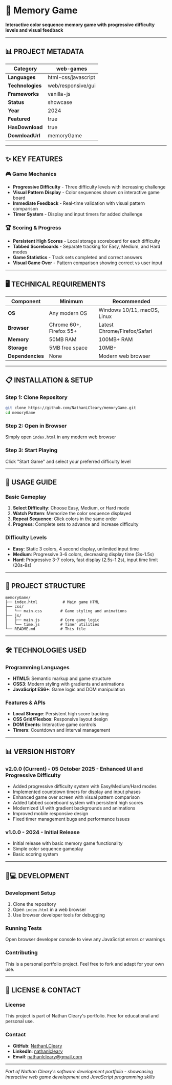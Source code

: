 # 🧠 Memory Game

**Interactive color sequence memory game with progressive difficulty levels and visual feedback**

---

## 📊 **PROJECT METADATA**

| **Category** | web-games |
|--------------|-----------|
| **Languages** | html-css/javascript |
| **Technologies** | web/responsive/gui |
| **Frameworks** | vanilla-js |
| **Status** | showcase |
| **Year** | 2024 |
| **Featured** | true |
| **HasDownload** | true |
| **DownloadUrl** | memoryGame |

---

## ✨ **KEY FEATURES**

### 🎮 **Game Mechanics**
- **Progressive Difficulty** - Three difficulty levels with increasing challenge
- **Visual Pattern Display** - Color sequences shown on interactive game board
- **Immediate Feedback** - Real-time validation with visual pattern comparison
- **Timer System** - Display and input timers for added challenge

### 🏆 **Scoring & Progress**
- **Persistent High Scores** - Local storage scoreboard for each difficulty
- **Tabbed Scoreboards** - Separate tracking for Easy, Medium, and Hard modes
- **Game Statistics** - Track sets completed and correct answers
- **Visual Game Over** - Pattern comparison showing correct vs user input

---

## 🖥️ **TECHNICAL REQUIREMENTS**

| Component | Minimum | Recommended |
|-----------|---------|-------------|
| **OS** | Any modern OS | Windows 10/11, macOS, Linux |
| **Browser** | Chrome 60+, Firefox 55+ | Latest Chrome/Firefox/Safari |
| **Memory** | 50MB RAM | 100MB+ RAM |
| **Storage** | 5MB free space | 10MB+ |
| **Dependencies** | None | Modern web browser |

---

## 📋 **INSTALLATION & SETUP**

### **Step 1: Clone Repository**
```bash
git clone https://github.com/NathanLCleary/memoryGame.git
cd memoryGame
```

### **Step 2: Open in Browser**
Simply open `index.html` in any modern web browser

### **Step 3: Start Playing**
Click "Start Game" and select your preferred difficulty level

---

## 🎯 **USAGE GUIDE**

### **Basic Gameplay**
1. **Select Difficulty**: Choose Easy, Medium, or Hard mode
2. **Watch Pattern**: Memorize the color sequence displayed
3. **Repeat Sequence**: Click colors in the same order
4. **Progress**: Complete sets to advance and increase difficulty

### **Difficulty Levels**
- **Easy**: Static 3 colors, 4 second display, unlimited input time
- **Medium**: Progressive 3-6 colors, decreasing display time (3s-1.5s)
- **Hard**: Progressive 3-7 colors, fast display (2.5s-1.2s), input time limit (20s-8s)

---

## 📁 **PROJECT STRUCTURE**

```
memoryGame/
├── index.html           # Main game HTML
├── css/
│   └── main.css        # Game styling and animations
├── js/
│   ├── main.js         # Core game logic
│   └── time.js         # Timer utilities
└── README.md           # This file
```

---

## 🛠️ **TECHNOLOGIES USED**

### **Programming Languages**
- **HTML5**: Semantic markup and game structure
- **CSS3**: Modern styling with gradients and animations
- **JavaScript ES6+**: Game logic and DOM manipulation

### **Features & APIs**
- **Local Storage**: Persistent high score tracking
- **CSS Grid/Flexbox**: Responsive layout design
- **DOM Events**: Interactive game controls
- **Timers**: Countdown and interval management

---

## 📊 **VERSION HISTORY**

### **v2.0.0 (Current) - 05 October 2025** - Enhanced UI and Progressive Difficulty
- Added progressive difficulty system with Easy/Medium/Hard modes
- Implemented countdown timers for display and input phases
- Enhanced game over screen with visual pattern comparison
- Added tabbed scoreboard system with persistent high scores
- Modernized UI with gradient backgrounds and animations
- Improved mobile responsive design
- Fixed timer management bugs and performance issues

### **v1.0.0 - 2024** - Initial Release
- Initial release with basic memory game functionality
- Simple color sequence gameplay
- Basic scoring system

---

## 👨💻 **DEVELOPMENT**

### **Development Setup**
1. Clone the repository
2. Open `index.html` in a web browser
3. Use browser developer tools for debugging

### **Running Tests**
Open browser developer console to view any JavaScript errors or warnings

### **Contributing**
This is a personal portfolio project. Feel free to fork and adapt for your own use.

---

## 📄 **LICENSE & CONTACT**

### **License**
This project is part of Nathan Cleary's portfolio. Free for educational and personal use.

### **Contact**
- **GitHub**: [NathanLCleary](https://github.com/NathanLCleary)
- **LinkedIn**: [nathanlcleary](https://www.linkedin.com/in/nathanlcleary/)
- **Email**: nathanlcleary@gmail.com

---

*Part of Nathan Cleary's software development portfolio - showcasing interactive web game development and JavaScript programming skills*
